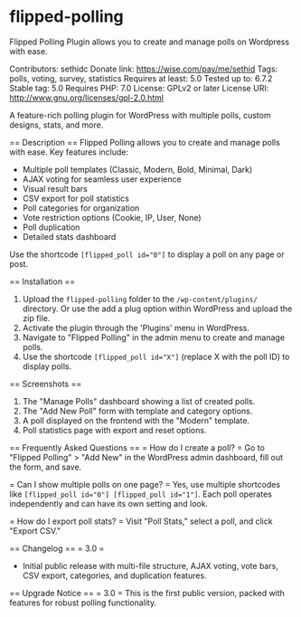 # flipped-polling
Flipped Polling Plugin allows you to create and manage polls on Wordpress with ease.

Contributors: sethidc
Donate link: https://wise.com/pay/me/sethid
Tags: polls, voting, survey, statistics
Requires at least: 5.0
Tested up to: 6.7.2
Stable tag: 5.0
Requires PHP: 7.0
License: GPLv2 or later
License URI: http://www.gnu.org/licenses/gpl-2.0.html

A feature-rich polling plugin for WordPress with multiple polls, custom designs, stats, and more.

== Description ==
Flipped Polling allows you to create and manage polls with ease. Key features include:
- Multiple poll templates (Classic, Modern, Bold, Minimal, Dark)
- AJAX voting for seamless user experience
- Visual result bars
- CSV export for poll statistics
- Poll categories for organization
- Vote restriction options (Cookie, IP, User, None)
- Poll duplication
- Detailed stats dashboard

Use the shortcode `[flipped_poll id="0"]` to display a poll on any page or post.

== Installation ==
1. Upload the `flipped-polling` folder to the `/wp-content/plugins/` directory.
   Or use the add a plug option within WordPress and upload the zip file.
2. Activate the plugin through the 'Plugins' menu in WordPress.
3. Navigate to "Flipped Polling" in the admin menu to create and manage polls.
4. Use the shortcode `[flipped_poll id="X"]` (replace X with the poll ID) to display polls.

== Screenshots ==
1. The "Manage Polls" dashboard showing a list of created polls.
2. The "Add New Poll" form with template and category options.
3. A poll displayed on the frontend with the "Modern" template.
4. Poll statistics page with export and reset options.

== Frequently Asked Questions ==
= How do I create a poll? =
Go to "Flipped Polling" > "Add New" in the WordPress admin dashboard, fill out the form, and save.

= Can I show multiple polls on one page? =
Yes, use multiple shortcodes like `[flipped_poll id="0"] [flipped_poll id="1"]`. Each poll operates independently and can have its own setting and look.

= How do I export poll stats? =
Visit "Poll Stats," select a poll, and click "Export CSV."

== Changelog ==
= 3.0 =
* Initial public release with multi-file structure, AJAX voting, vote bars, CSV export, categories, and duplication features.

== Upgrade Notice ==
= 3.0 =
This is the first public version, packed with features for robust polling functionality.
